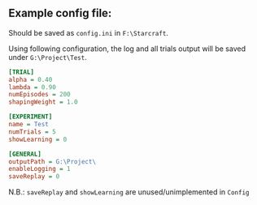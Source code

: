 ## Example config file:

Should be saved as `config.ini` in `F:\Starcraft`.


Using following configuration, the log and all trials output will be saved under `G:\Project\Test`.

```ini
[TRIAL]
alpha = 0.40
lambda = 0.90
numEpisodes = 200
shapingWeight = 1.0

[EXPERIMENT]
name = Test
numTrials = 5
showLearning = 0

[GENERAL]
outputPath = G:\Project\
enableLogging = 1
saveReplay = 0
```


N.B.: `saveReplay` and `showLearning` are unused/unimplemented in `Config`